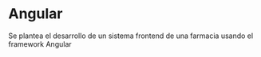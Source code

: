 # Angular
Se plantea el desarrollo de un sistema frontend de una farmacia usando el framework Angular

